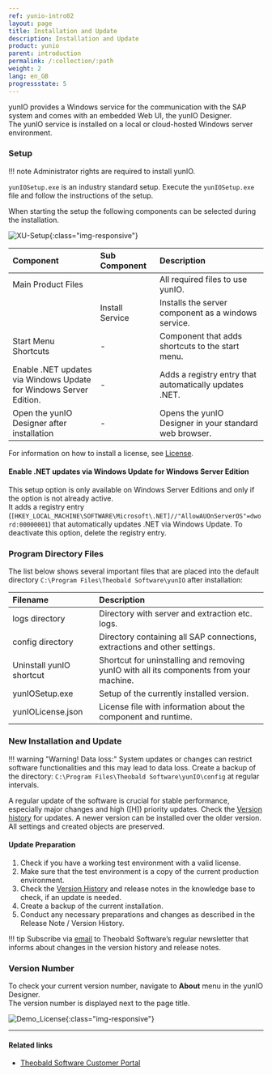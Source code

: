 ```yaml
---
ref: yunio-intro02
layout: page
title: Installation and Update
description: Installation and Update
product: yunio
parent: introduction
permalink: /:collection/:path
weight: 2
lang: en_GB
progressstate: 5
---
```



yunIO provides a Windows service for the communication with the SAP system and comes with an embedded Web UI, the yunIO Designer.<br>
The yunIO service is installed on a local or cloud-hosted Windows server environment. 

### Setup

!!! note
    Administrator rights are required to install yunIO.

`yunIOSetup.exe` is an industry standard setup. Execute the `yunIOSetup.exe` file and follow the instructions of the setup.

When starting the setup the following components can be selected during the installation. 

![XU-Setup](../../assets/images/yunio/yunio-setup.png){:class="img-responsive"}

|Component | Sub Component| Description |
|:----|:---|:---|
|Main Product Files | | All required files to use yunIO. |
|<!---->| Install Service| Installs the server component as a windows service. |
|Start Menu Shortcuts |- |Component that adds shortcuts to the start menu.|
| Enable .NET updates via Windows Update <br>for Windows Server Edition. |- | Adds a registry entry that automatically updates .NET.|
|Open the yunIO Designer after installation |- |Opens the yunIO Designer in your standard web browser.|

For information on how to install a license, see [License](./license).

#### Enable .NET updates via Windows Update for Windows Server Edition

This setup option is only available on Windows Server Editions and only if the option is not already active.<br>
It adds a registry entry (`[HKEY_LOCAL_MACHINE\SOFTWARE\Microsoft\.NET]//"AllowAUOnServerOS"=dword:00000001`) that automatically updates .NET via Windows Update. 
To deactivate this option, delete the registry entry.

### Program Directory Files
The list below shows several important files that are placed into the default directory `C:\Program Files\Theobald Software\yunIO` after installation:

|Filename | Description |
|:----|:---|
| logs directory| Directory with server and extraction etc. logs.|
| config directory | Directory containing all SAP connections, extractions and other settings.|
| Uninstall yunIO shortcut| Shortcut for uninstalling and removing yunIO with all its components from your machine. |
| yunIOSetup.exe| Setup of the currently installed version.|
| yunIOLicense.json | License file with information about the component and runtime. |


### New Installation and Update																																										   

!!! warning "Warning! Data loss:"
    System updates or changes can restrict software functionalities and this may lead to data loss.
    Create a backup of the directory: `C:\Program Files\Theobald Software\yunIO\config` at regular intervals.

A regular update of the software is crucial for stable performance, especially major changes and high ([H]) priority
updates. Check the [Version history](https://kb.theobald-software.com/version-history) for updates. A newer version
can be installed over the older version. All settings and created objects are preserved. 

#### Update Preparation

1. Check if you have a working test environment with a valid license.
2. Make sure that the test environment is a copy of the current production environment.
3. Check the [Version History](https://kb.theobald-software.com/version-history) and release notes in the
knowledge base to check, if an update is needed.
4. Create a backup of the current installation.
5. Conduct any necessary preparations and changes as described in the Release Note / Version History.

!!! tip
    Subscribe via [email](mailto:info@theobald-software.com) to Theobald Software’s regular newsletter that
    informs about changes in the version history and release notes.

### Version Number

To check your current version number, navigate to **About** menu in the yunIO Designer. <br>
The version number is displayed next to the page title.

![Demo_License](../../assets/images/yunio/About.png){:class="img-responsive"}

****
#### Related links
- [Theobald Software Customer Portal](https://my.theobald-software.com/)

